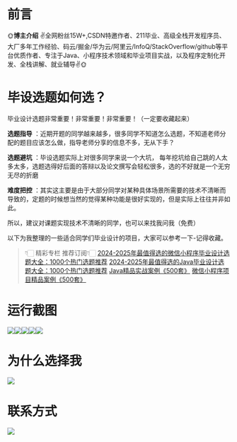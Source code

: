 # 前言

🌞**博主介绍**
✌全网粉丝15W+,CSDN特邀作者、211毕业、高级全栈开发程序员、大厂多年工作经验、码云/掘金/华为云/阿里云/InfoQ/StackOverflow/github等平台优质作者、专注于Java、小程序技术领域和毕业项目实战，以及程序定制化开发、全栈讲解、就业辅导✌🌞

# 毕设选题如何选？

毕业设计选题非常重要！非常重要！非常重要！（一定要收藏起来）

**选题指导** ：近期开题的同学越来越多，很多同学不知道怎么选题，不知道老师分配的题目应该怎么做，指导老师分享的信息不多，无从下手？

**选题避坑** ：毕设选题实际上对很多同学来说一个大坑，
每年挖坑给自己跳的人太多太多，选题选得好后面的答辩以及论文撰写会轻松很多，选的不好就是一个无穷无尽的折磨

**难度把控** ：其实这主要是由于大部分同学对某种具体场景所需要的技术不清晰而导致的，定题的时候想当然的觉得某种功能是很好实现的，但是实际上往往并非如此。

所以，建议对课题实现技术不清晰的同学，也可以来找我问我（免费）

以下为我整理的一些适合同学们毕业设计的项目，大家可以参考一下-记得收藏。

> 👇🏻 精彩专栏 推荐订阅👇🏻
> [2024-2025年最值得选的微信小程序毕业设计选题大全：1000个热门选题推荐](https://www.yuque.com/cxycsx/bve3ul)
> [2024-2025年最值得选的Java毕业设计选题大全：1000个热门选题推荐](https://www.yuque.com/cxycsx/bve3ul)
> [Java精品实战案例《500套》](https://www.yuque.com/cxycsx/bve3ul)
> [微信小程序项目精品案例《500套》](https://www.yuque.com/cxycsx/bve3ul)

# 运行截图

![](http://www.bysj52.com/uploadfile/ueditor/image/202306/%E6%AF%95%E8%AE%BEspringboot172%E5%9F%BA%E4%BA%8Espringboot%E7%9A%84%E4%BA%8C%E6%89%8B%E8%BD%A6%E4%BA%A4%E6%98%93%E7%B3%BB%E7%BB%9F%E7%9A%84%E6%AF%95%E4%B8%9A%E8%AE%BE%E8%AE%A1/5.png)![](http://www.bysj52.com/uploadfile/ueditor/image/202306/%E6%AF%95%E8%AE%BEspringboot172%E5%9F%BA%E4%BA%8Espringboot%E7%9A%84%E4%BA%8C%E6%89%8B%E8%BD%A6%E4%BA%A4%E6%98%93%E7%B3%BB%E7%BB%9F%E7%9A%84%E6%AF%95%E4%B8%9A%E8%AE%BE%E8%AE%A1/3.png)![](http://www.bysj52.com/uploadfile/ueditor/image/202306/%E6%AF%95%E8%AE%BEspringboot172%E5%9F%BA%E4%BA%8Espringboot%E7%9A%84%E4%BA%8C%E6%89%8B%E8%BD%A6%E4%BA%A4%E6%98%93%E7%B3%BB%E7%BB%9F%E7%9A%84%E6%AF%95%E4%B8%9A%E8%AE%BE%E8%AE%A1/2.png)![](http://www.bysj52.com/uploadfile/ueditor/image/202306/%E6%AF%95%E8%AE%BEspringboot172%E5%9F%BA%E4%BA%8Espringboot%E7%9A%84%E4%BA%8C%E6%89%8B%E8%BD%A6%E4%BA%A4%E6%98%93%E7%B3%BB%E7%BB%9F%E7%9A%84%E6%AF%95%E4%B8%9A%E8%AE%BE%E8%AE%A1/1.png)![](http://www.bysj52.com/uploadfile/ueditor/image/202306/%E6%AF%95%E8%AE%BEspringboot172%E5%9F%BA%E4%BA%8Espringboot%E7%9A%84%E4%BA%8C%E6%89%8B%E8%BD%A6%E4%BA%A4%E6%98%93%E7%B3%BB%E7%BB%9F%E7%9A%84%E6%AF%95%E4%B8%9A%E8%AE%BE%E8%AE%A1/4.png)

# 为什么选择我

![](http://upload.cxycsx.vip/%E6%9C%AA%E5%91%BD%E5%90%8D__2024-09-06+10_52_44.jpg)

# 联系方式

![](http://upload.cxycsx.vip/%E5%BE%AE%E4%BF%A1%E5%9B%BE%E7%89%87_20240828141834.jpg)

